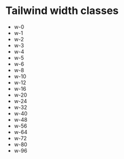 # Tailwind width classes

- w-0
- w-1
- w-2
- w-3
- w-4
- w-5
- w-6
- w-8
- w-10
- w-12
- w-16
- w-20
- w-24
- w-32
- w-40
- w-48
- w-56
- w-64
- w-72
- w-80
- w-96